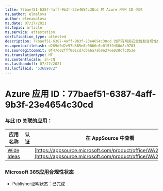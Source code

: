 ```yaml
---
title: 77baef51-6387-4aff-9b3f-23e4654c30cd 的 Azure 应用 ID 信息
ms.author: elmalova
author: elenamalova
ms.date: 07/27/2021
ms.topic: article
ms.service: attestation
certification_type: attested
description: 77baef51-6387-4aff-9b3f-23e4654c30cd 的所有可用安全性和合规性信息。
ms.openlocfilehash: d289d0d2e57b385e8c0006e0e01559d88d8c9783
ms.sourcegitcommit: 0f47d02fff001cd7cba6a7ab9e276e020cfc053e
ms.translationtype: MT
ms.contentlocale: zh-CN
ms.lasthandoff: 07/27/2021
ms.locfileid: "53609072"
---
```

# <a name="azure-app-id-77baef51-6387-4aff-9b3f-23e4654c30cd"></a>Azure 应用 ID：77baef51-6387-4aff-9b3f-23e4654c30cd


### <a name="apps-associated-with-this-id"></a>与此 ID 关联的应用：
| **应用名称** | **认证** | **在 AppSource 中查看** |
|--------------|---------------|-----------------------|
| [Wide Ideas](https://docs.microsoft.com/microsoft-365-app-certification/forward/WA200000819) |  | [https://appsource.microsoft.com/product/office/WA200000819](https://appsource.microsoft.com/product/office/WA200000819) |

### <a name="microsoft-365-app-compliance-status"></a>Microsoft 365应用合规性状态
- Publisher证明状态：已完成

